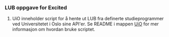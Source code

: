 ### LUB oppgave for Excited

1) UiO inneholder script for å hente ut LUB fra definerte studieprogrammer ved Universitetet i Oslo sine API'er. Se README i mappen [UiO](/UiO/) for mer informasjon om hvordan bruke scriptet. 
